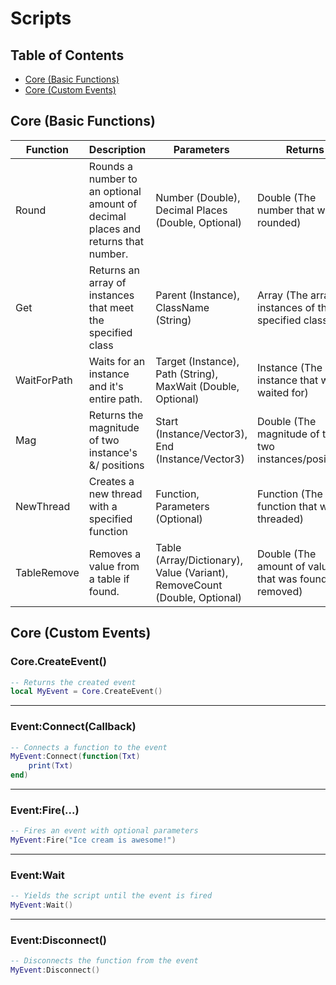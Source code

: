 # Scripts

## Table of Contents
- [Core (Basic Functions)](https://github.com/Vex87/Public-Scripts#core-basic-functions)
- [Core (Custom Events)](https://github.com/Vex87/Public-Scripts#core-custom-events)

## Core (Basic Functions)

| Function | Description | Parameters | Returns |
| - | - | - | - |
| Round | Rounds a number to an optional amount of decimal places and returns that number. | Number (Double), Decimal Places (Double, Optional) | Double (The number that was rounded) |
| Get | Returns an array of instances that meet the specified class | Parent (Instance), ClassName (String) | Array (The array of instances of the specified class) |
| WaitForPath | Waits for an instance and it's entire path. | Target (Instance), Path (String), MaxWait (Double, Optional) | Instance (The instance that was waited for) |
| Mag | Returns the magnitude of two instance's &/ positions | Start (Instance/Vector3), End (Instance/Vector3) | Double (The magnitude of the two instances/positions)|
| NewThread | Creates a new thread with a specified function | Function, Parameters (Optional) | Function (The function that was threaded) |
| TableRemove | Removes a value from a table if found. | Table (Array/Dictionary), Value (Variant), RemoveCount (Double, Optional) | Double (The amount of values that was found and removed) |

## Core (Custom Events)

### Core.CreateEvent() 

```lua
-- Returns the created event
local MyEvent = Core.CreateEvent()
```

----------

### Event:Connect(Callback) 

```lua
-- Connects a function to the event
MyEvent:Connect(function(Txt)
    print(Txt)
end)
```

----------

### Event:Fire(...) 

```lua
-- Fires an event with optional parameters
MyEvent:Fire("Ice cream is awesome!")
```

----------

### Event:Wait 

```lua
-- Yields the script until the event is fired
MyEvent:Wait()
```

----------

### Event:Disconnect() 

```lua  
-- Disconnects the function from the event
MyEvent:Disconnect()
```